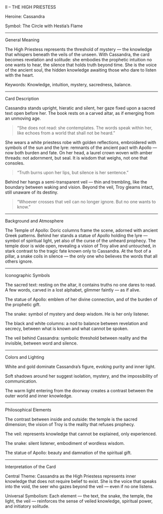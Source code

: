 II – THE HIGH PRIESTESS

Heroine: Cassandra

Symbol: The Circle with Hestia’s Flame


---

General Meaning

The High Priestess represents the threshold of mystery — the knowledge that whispers beneath the veils of the unseen.
With Cassandra, the card becomes revelation and solitude: she embodies the prophetic intuition no one wants to hear, the silence that holds truth beyond time.
She is the voice of the ancient soul, the hidden knowledge awaiting those who dare to listen with the heart.

Keywords: Knowledge, intuition, mystery, sacredness, balance.


---

Card Description

Cassandra stands upright, hieratic and silent, her gaze fixed upon a sacred text open before her.
The book rests on a carved altar, as if emerging from an unmoving age.

> “She does not read: she contemplates. The words speak within her, like echoes from a world that shall not be heard.”



She wears a white priestess robe with golden reflections, embroidered with symbols of the sun and the lyre: remnants of the ancient pact with Apollo — now both burden and fate.
On her head, a laurel crown woven with amber threads: not adornment, but seal.
It is wisdom that weighs, not one that consoles.

> “Truth burns upon her lips, but silence is her sentence.”



Behind her hangs a semi-transparent veil — thin and trembling, like the boundary between waking and vision.
Beyond the veil, Troy gleams intact, still unaware of its destiny.

> “Whoever crosses that veil can no longer ignore. But no one wants to know.”




---

Background and Atmosphere

The Temple of Apollo: Doric columns frame the scene, adorned with ancient Greek patterns.
Behind her stands a statue of Apollo holding the lyre — symbol of spiritual light, yet also of the curse of the unheard prophecy.
The temple door is wide open, revealing a vision of Troy alive and untouched, in stark contrast to the tragic fate known only to Cassandra.
At the foot of a pillar, a snake coils in silence — the only one who believes the words that all others ignore.


---

Iconographic Symbols

The sacred text: resting on the altar, it contains truths no one dares to read. A few words, carved in a lost alphabet, glimmer faintly — as if alive.

The statue of Apollo: emblem of her divine connection, and of the burden of the prophetic gift.

The snake: symbol of mystery and deep wisdom. He is her only listener.

The black and white columns: a nod to balance between revelation and secrecy, between what is known and what cannot be spoken.

The veil behind Cassandra: symbolic threshold between reality and the invisible, between word and silence.



---

Colors and Lighting

White and gold dominate Cassandra’s figure, evoking purity and inner light.

Soft shadows around her suggest isolation, mystery, and the impossibility of communication.

The warm light entering from the doorway creates a contrast between the outer world and inner knowledge.



---

Philosophical Elements

The contrast between inside and outside: the temple is the sacred dimension; the vision of Troy is the reality that refuses prophecy.

The veil: represents knowledge that cannot be explained, only experienced.

The snake: silent listener, embodiment of wordless wisdom.

The statue of Apollo: beauty and damnation of the spiritual gift.



---

Interpretation of the Card

Central Theme:
Cassandra as the High Priestess represents inner knowledge that does not require belief to exist.
She is the voice that speaks into the void, the seer who gazes beyond the veil — even if no one listens.

Universal Symbolism:
Each element — the text, the snake, the temple, the light, the veil — reinforces the sense of veiled knowledge, spiritual power, and initiatory solitude.
